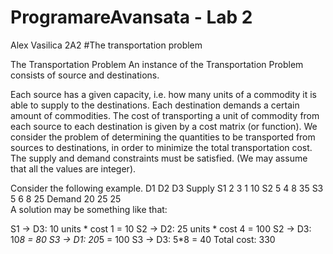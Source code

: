 # ProgramareAvansata - Lab 2
Alex Vasilica 2A2
#The transportation problem

The Transportation Problem
An instance of the Transportation Problem consists of source and destinations.

Each source has a given capacity, i.e. how many units of a commodity it is able to supply to the destinations.
Each destination demands a certain amount of commodities.
The cost of transporting a unit of commodity from each source to each destination is given by a cost matrix (or function).
We consider the problem of determining the quantities to be transported from sources to destinations, in order to minimize the total transportation cost. The supply and demand constraints must be satisfied. (We may assume that all the values are integer).

Consider the following example.
D1	D2	D3	Supply
S1	2	3	1	10
S2	5	4	8	35
S3	5	6	8	25
Demand	20	25	25	
A solution may be something like that:

S1 -> D3: 10 units * cost 1 = 10
S2 -> D2: 25 units * cost 4 = 100
S2 -> D3: 10*8 = 80
S3 -> D1: 20*5 = 100
S3 -> D3: 5*8 = 40
Total cost: 330
